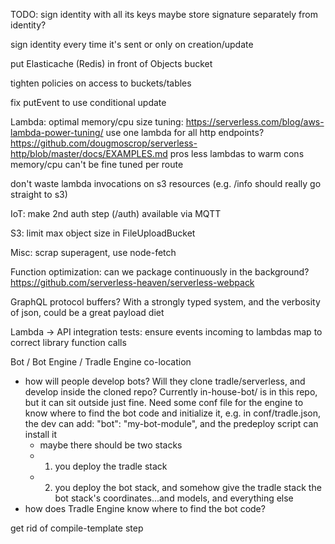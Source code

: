 TODO:
  sign identity with all its keys
  maybe store signature separately from identity?

  sign identity every time it's sent or only on creation/update

  put Elasticache (Redis) in front of Objects bucket

  tighten policies on access to buckets/tables

fix putEvent to use conditional update 

Lambda:
  optimal memory/cpu size tuning: https://serverless.com/blog/aws-lambda-power-tuning/
  use one lambda for all http endpoints?
    https://github.com/dougmoscrop/serverless-http/blob/master/docs/EXAMPLES.md
    pros
      less lambdas to warm
    cons
      memory/cpu can't be fine tuned per route

don't waste lambda invocations on s3 resources (e.g. /info should really go straight to s3)

IoT:
  make 2nd auth step (/auth) available via MQTT

S3:
  limit max object size in FileUploadBucket

Misc:
  scrap superagent, use node-fetch

Function optimization:
  can we package continuously in the background?
  https://github.com/serverless-heaven/serverless-webpack

GraphQL
  protocol buffers? With a strongly typed system, and the verbosity of json, could be a great payload diet

Lambda -> API integration tests:
  ensure events incoming to lambdas map to correct library function calls

Bot / Bot Engine / Tradle Engine co-location
  - how will people develop bots? Will they clone tradle/serverless, and develop inside the cloned repo? Currently in-house-bot/ is in this repo, but it can sit outside just fine. Need some conf file for the engine to know where to find the bot code and initialize it, e.g. in conf/tradle.json, the dev can add: "bot": "my-bot-module", and the predeploy script can install it
    - maybe there should be two stacks
    - 1. you deploy the tradle stack
    - 2. you deploy the bot stack, and somehow give the tradle stack the bot stack's coordinates...and models, and everything else
  - how does Tradle Engine know where to find the bot code?

get rid of compile-template step
